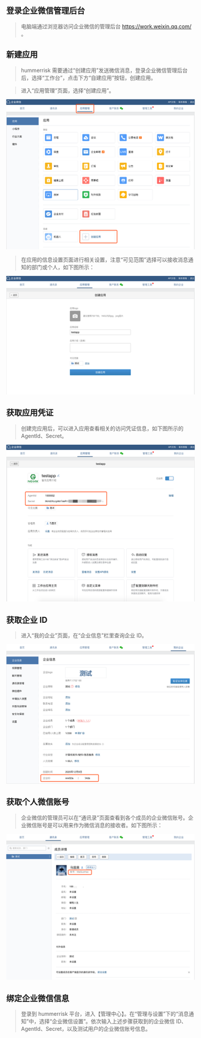 ## 登录企业微信管理后台

> 电脑端通过浏览器访问企业微信的管理后台 https://work.weixin.qq.com/ 。

## 新建应用

> hummerrisk 需要通过“创建应用”发送微信消息，登录企业微信管理后台后，选择“工作台”，点击下方“自建应用”按钮，创建应用。

> 进入“应用管理”页面，选择“创建应用”。

![应用列表](../img/question/weixin_settings/应用列表.png)

> 在应用的信息设置页面进行相关设置，注意“可见范围”选择可以接收消息通知的部门或个人，如下图所示：

![新建应用](../img/question/weixin_settings/新建应用.png)

## 获取应用凭证

> 创建完应用后，可以进入应用查看相关的访问凭证信息，如下图所示的 AgentId、Secret。

![获取应用凭证](../img/question/weixin_settings/获取应用凭证.png)

## 获取企业 ID

> 进入“我的企业”页面，在“企业信息”栏里查询企业 ID。

![获取企业ID](../img/question/weixin_settings/获取企业ID.png)

## 获取个人微信账号

> 企业微信的管理员可以在“通讯录”页面查看到各个成员的企业微信账号。企业微信账号是可以用来作为微信消息的接收者。如下图所示：

![获取个人微信账号](../img/question/weixin_settings/获取个人微信账号.png)

## 绑定企业微信信息

> 登录到 hummerrisk 平台，进入【管理中心】。在“管理与设置”下的“消息通知”中，选择“企业微信设置”。依次输入上述步骤获取到的企业微信 ID、AgentId、Secret，以及测试用户的企业微信账号信息。
